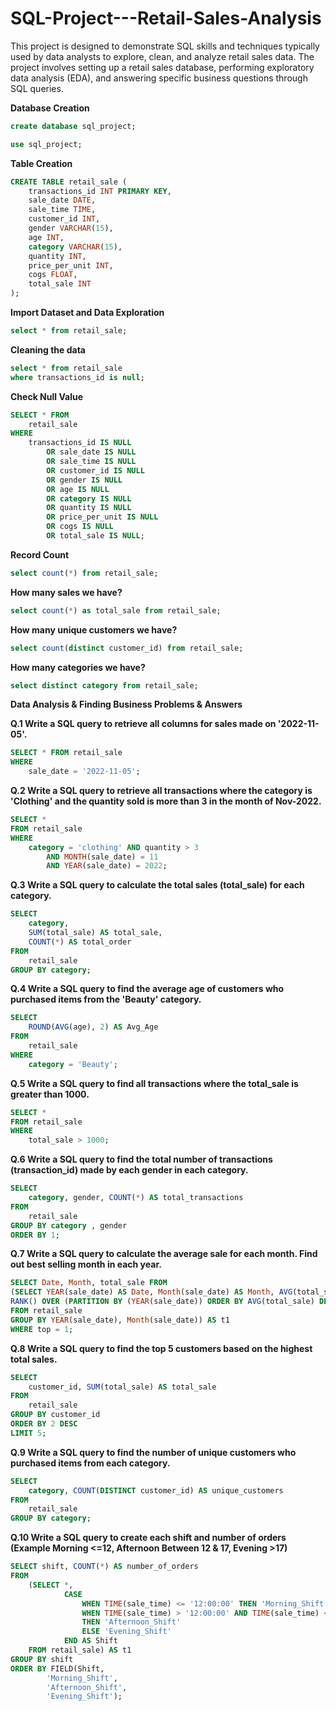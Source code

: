 # SQL-Project---Retail-Sales-Analysis
This project is designed to demonstrate SQL skills and techniques typically used by data analysts to explore, clean, and analyze retail sales data. The project involves setting up a retail sales database, performing exploratory data analysis (EDA), and answering specific business questions through SQL queries.

**Database Creation**
```sql
create database sql_project;

use sql_project;
```

**Table Creation**
```sql
CREATE TABLE retail_sale (
    transactions_id INT PRIMARY KEY,
    sale_date DATE,
    sale_time TIME,
    customer_id INT,
    gender VARCHAR(15),
    age INT,
    category VARCHAR(15),
    quantity INT,
    price_per_unit INT,
    cogs FLOAT,
    total_sale INT
);
```
    
**Import Dataset and Data Exploration**
```sql
select * from retail_sale;
```

**Cleaning the data**
```sql
select * from retail_sale
where transactions_id is null;
```

**Check Null Value**
```sql
SELECT * FROM
    retail_sale
WHERE
    transactions_id IS NULL
        OR sale_date IS NULL
        OR sale_time IS NULL
        OR customer_id IS NULL
        OR gender IS NULL
        OR age IS NULL
        OR category IS NULL
        OR quantity IS NULL
        OR price_per_unit IS NULL
        OR cogs IS NULL
        OR total_sale IS NULL;
```

**Record Count**
```sql
select count(*) from retail_sale;
```

**How many sales we have?**
```sql
select count(*) as total_sale from retail_sale;
```

**How many unique customers we have?**
```sql
select count(distinct customer_id) from retail_sale;
```

**How many categories we have?**
```sql
select distinct category from retail_sale;
```

**Data Analysis & Finding Business Problems & Answers**

**Q.1 Write a SQL query to retrieve all columns for sales made on '2022-11-05'.**
```sql
SELECT * FROM retail_sale
WHERE
    sale_date = '2022-11-05';
```

**Q.2 Write a SQL query to retrieve all transactions where the category is 'Clothing' and the quantity sold is more than 3 in the month of Nov-2022.**
```sql
SELECT *
FROM retail_sale
WHERE
    category = 'clothing' AND quantity > 3
        AND MONTH(sale_date) = 11
        AND YEAR(sale_date) = 2022;
```

**Q.3 Write a SQL query to calculate the total sales (total_sale) for each category.**
```sql
SELECT 
    category,
    SUM(total_sale) AS total_sale,
    COUNT(*) AS total_order
FROM
    retail_sale
GROUP BY category;
```

**Q.4 Write a SQL query to find the average age of customers who purchased items from the 'Beauty' category.**
```sql
SELECT 
    ROUND(AVG(age), 2) AS Avg_Age
FROM
    retail_sale
WHERE
    category = 'Beauty';
```

**Q.5 Write a SQL query to find all transactions where the total_sale is greater than 1000.**
```sql
SELECT *
FROM retail_sale
WHERE
    total_sale > 1000;
```

**Q.6 Write a SQL query to find the total number of transactions (transaction_id) made by each gender in each category.**
```sql
SELECT 
    category, gender, COUNT(*) AS total_transactions
FROM
    retail_sale
GROUP BY category , gender
ORDER BY 1;
```

**Q.7 Write a SQL query to calculate the average sale for each month. Find out best selling month in each year.**
```sql
SELECT Date, Month, total_sale FROM
(SELECT YEAR(sale_date) AS Date, Month(sale_date) AS Month, AVG(total_sale) AS total_sale,
RANK() OVER (PARTITION BY (YEAR(sale_date)) ORDER BY AVG(total_sale) DESC) AS top
FROM retail_sale
GROUP BY YEAR(sale_date), Month(sale_date)) AS t1
WHERE top = 1;
```

**Q.8 Write a SQL query to find the top 5 customers based on the highest total sales.**
```sql
SELECT 
    customer_id, SUM(total_sale) AS total_sale
FROM
    retail_sale
GROUP BY customer_id
ORDER BY 2 DESC
LIMIT 5;
```

**Q.9 Write a SQL query to find the number of unique customers who purchased items from each category.**
```sql
SELECT 
    category, COUNT(DISTINCT customer_id) AS unique_customers
FROM
    retail_sale
GROUP BY category;
```
 
**Q.10 Write a SQL query to create each shift and number of orders (Example Morning <=12, Afternoon Between 12 & 17, Evening >17)**
```sql
SELECT shift, COUNT(*) AS number_of_orders
FROM
    (SELECT *,
            CASE
                WHEN TIME(sale_time) <= '12:00:00' THEN 'Morning_Shift'
                WHEN TIME(sale_time) > '12:00:00' AND TIME(sale_time) <= '17:00:00'
                THEN 'Afternoon_Shift'
                ELSE 'Evening_Shift'
            END AS Shift
    FROM retail_sale) AS t1
GROUP BY shift
ORDER BY FIELD(Shift,
        'Morning_Shift',
        'Afternoon_Shift',
        'Evening_Shift');
``` 
 










    
